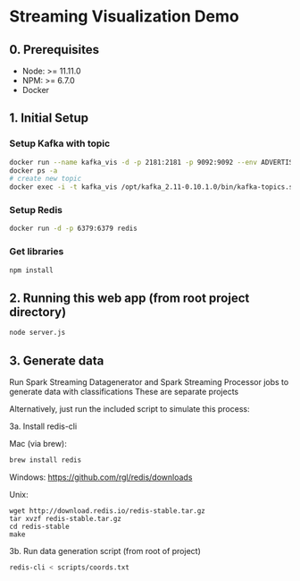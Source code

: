 # Streaming Visualization Demo

## 0. Prerequisites
- Node: >= 11.11.0
- NPM: >= 6.7.0
- Docker

## 1. Initial Setup

### Setup Kafka with topic
```bash
docker run --name kafka_vis -d -p 2181:2181 -p 9092:9092 --env ADVERTISED_HOST=0.0.0.0 --env ADVERTISED_PORT=9092 spotify/kafka
docker ps -a
# create new topic
docker exec -i -t kafka_vis /opt/kafka_2.11-0.10.1.0/bin/kafka-topics.sh --create --zookeeper localhost:2181 --replication-factor 1 --partitions 1 --topic test3
```

### Setup Redis
```bash
docker run -d -p 6379:6379 redis
```

### Get libraries
```bash
npm install
```


## 2. Running this web app (from root project directory)
```bash
node server.js
```

## 3. Generate data
Run Spark Streaming Datagenerator and Spark Streaming Processor jobs to generate data with classifications
These are separate projects

Alternatively, just run the included script to simulate this process:

3a. Install redis-cli

Mac (via brew):
```bash
brew install redis
```
Windows:
https://github.com/rgl/redis/downloads

Unix:
```
wget http://download.redis.io/redis-stable.tar.gz
tar xvzf redis-stable.tar.gz
cd redis-stable
make
   ```

3b. Run data generation script (from root of project)
```bash
redis-cli < scripts/coords.txt

```

